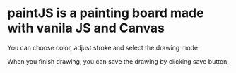 # paintJS is a painting board made with vanila JS and Canvas

You can choose color, adjust stroke and select the drawing mode. 


When you finish drawing, you can save the drawing by clicking save button.

